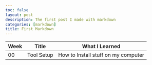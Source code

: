 ```yaml
---
toc: false
layout: post
description: The first post I made with markdown
categories: [markdown]
title: First Markdown
---
```


|Week |Title        |What I Learned                     |
|-----|-------------|-----------------------------------|
|00   |Tool Setup   |How to Install stuff on my computer
